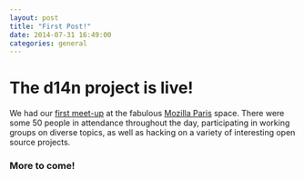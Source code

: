 ```yaml
---
layout: post
title: "First Post!"
date: 2014-07-31 16:49:00
categories: general
---
```


# The d14n project is live!

We had our [first meet-up](http://www.meetup.com/Paris-Meetup-pour-la-decentralisation-dInternet/events/193618842/) at the fabulous [Mozilla Paris](https://www.mozilla.org/en-US/contact/spaces/paris/) space. There were some 50 people in attendance throughout the day, participating in working groups on diverse topics, as well as hacking on a variety of interesting open source projects.

### More to come!